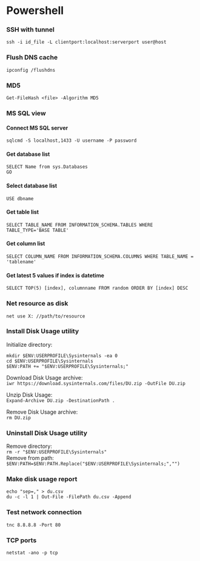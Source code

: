 # Powershell  

### SSH with tunnel
```
ssh -i id_file -L clientport:localhost:serverport user@host 
```
### Flush DNS cache
```
ipconfig /flushdns
```
### MD5
```
Get-FileHash <file> -Algorithm MD5
```
### MS SQL view
#### Connect MS SQL server
```
sqlcmd -S localhost,1433 -U username -P password  
```
#### Get database list
```
SELECT Name from sys.Databases  
GO  
```
#### Select database list
```
USE dbname
```
#### Get table list
```
SELECT TABLE_NAME FROM INFORMATION_SCHEMA.TABLES WHERE TABLE_TYPE='BASE TABLE'
```
#### Get column list
```
SELECT COLUMN_NAME FROM INFORMATION_SCHEMA.COLUMNS WHERE TABLE_NAME = 'tablename'
```
#### Get latest 5 values if index is datetime
```
SELECT TOP(5) [index], columnname FROM random ORDER BY [index] DESC
```

### Net resource as disk
```
net use X: //path/to/resource
```

### Install Disk Usage utility
Initialize directory:  
```
mkdir $ENV:USERPROFILE\Sysinternals -ea 0  
cd $ENV:USERPROFILE\Sysinternals  
$ENV:PATH += "$ENV:USERPROFILE\Sysinternals;"  
```  

Download Disk Usage archive:  
```iwr https://download.sysinternals.com/files/DU.zip -OutFile DU.zip```  

Unzip Disk Usage:  
```Expand-Archive DU.zip -DestinationPath .```   

Remove Disk Usage archive:  
```rm DU.zip```

### Uninstall Disk Usage utility
Remove directory:  
```rm -r "$ENV:USERPROFILE\Sysinternals"```  
Remove from path:  
```$ENV:PATH=$ENV:PATH.Replace("$ENV:USERPROFILE\Sysinternals;","")```

### Make disk usage report
```
echo "sep=," > du.csv
du -c -l 1 | Out-File -FilePath du.csv -Append
```

### Test network connection
```tnc 8.8.8.8 -Port 80```

### TCP ports
```netstat -ano -p tcp```

